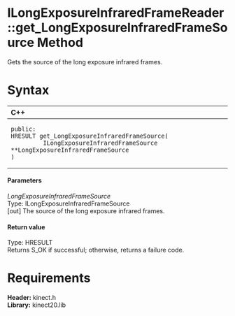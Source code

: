 ILongExposureInfraredFrameReader::get\_LongExposureInfraredFrameSource Method  
=============================================================================  

Gets the source of the long exposure infrared frames. <span id="syntaxSection"></span>

Syntax  
======  

<table>
<colgroup>
<col width="100%" />
</colgroup>
<thead>
<tr class="header">
<th align="left">C++</th>
</tr>
</thead>
<tbody>
<tr class="odd">
<td align="left"><pre><code>public:  
HRESULT get_LongExposureInfraredFrameSource(  
         ILongExposureInfraredFrameSource **LongExposureInfraredFrameSource  
)</code></pre></td>
</tr>
</tbody>
</table>

<span id="ID4EG"></span>
#### Parameters  

*LongExposureInfraredFrameSource*    
Type: ILongExposureInfraredFrameSource  
[out] The source of the long exposure infrared frames.  

<span id="ID4EP"></span>
#### Return value  

Type: HRESULT  
Returns S\_OK if successful; otherwise, returns a failure code.  

<span id="requirements"></span>

Requirements  
============  

**Header:** kinect.h  
**Library:** kinect20.lib  



<!--Please do not edit the data in the comment block below.-->
<!--
TOCTitle : get_LongExposureInfraredFrameSource Method
RLTitle : ILongExposureInfraredFrameReader::get_LongExposureInfraredFrameSource Method
KeywordK : get_LongExposureInfraredFrameSource method
KeywordK : ILongExposureInfraredFrameReader::get_LongExposureInfraredFrameSource method
KeywordF : ILongExposureInfraredFrameReader::get_LongExposureInfraredFrameSource
KeywordF : get_LongExposureInfraredFrameSource
KeywordF : Microsoft.Kinect.kinect.ILongExposureInfraredFrameReader.get_LongExposureInfraredFrameSource(ILongExposureInfraredFrameSource@)
KeywordA : M:Microsoft.Kinect.kinect.ILongExposureInfraredFrameReader.get_LongExposureInfraredFrameSource(ILongExposureInfraredFrameSource@)
AssetID : M:Microsoft.Kinect.kinect.ILongExposureInfraredFrameReader.get_LongExposureInfraredFrameSource(ILongExposureInfraredFrameSource@)
Locale : en-us
CommunityContent : 1
APIType : Managed
APILocation : 
APIName : Microsoft.Kinect.kinect.ILongExposureInfraredFrameReader::get_LongExposureInfraredFrameSource
TargetOS : Windows
TopicType : kbSyntax
DevLang : C++
DocSet : K4Wv2
ProjType : K4Wv2Proj
Technology : Kinect for Windows
Product : Kinect for Windows SDK v2
productversion : 20
-->

